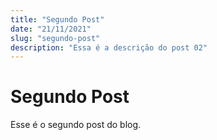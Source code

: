 ```yaml
---
title: "Segundo Post"
date: "21/11/2021"
slug: "segundo-post"
description: "Essa é a descrição do post 02"
---
```


# Segundo Post

Esse é o segundo post do blog.
